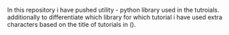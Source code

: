 In this repository i have pushed utility - python library used in the tutroials. 
additionally to differentiate which library for which tutorial i have used extra characters based on the title of tutorials in ().
